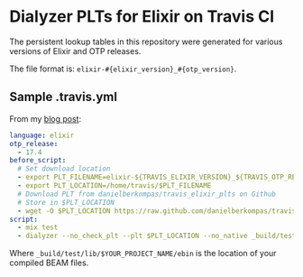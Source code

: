 # Dialyzer PLTs for Elixir on Travis CI

The persistent lookup tables in this repository were generated for various
versions of Elixir and OTP releases.

The file format is: `elixir-#{elixir_version}_#{otp_version}`.

## Sample .travis.yml

From my [blog post](http://blog.danielberkompas.com/elixir/2015/04/03/run-dialyzer-on-elixir-on-travis.html):

```yaml
language: elixir
otp_release:
  - 17.4
before_script:
  # Set download location
  - export PLT_FILENAME=elixir-${TRAVIS_ELIXIR_VERSION}_${TRAVIS_OTP_RELEASE}.plt
  - export PLT_LOCATION=/home/travis/$PLT_FILENAME
  # Download PLT from danielberkompas/travis_elixir_plts on Github
  # Store in $PLT_LOCATION
  - wget -O $PLT_LOCATION https://raw.github.com/danielberkompas/travis_elixir_plts/master/$PLT_FILENAME
script:
  - mix test
  - dialyzer --no_check_plt --plt $PLT_LOCATION --no_native _build/test/lib/$YOUR_PROJECT_NAME/ebin
```

Where `_build/test/lib/$YOUR_PROJECT_NAME/ebin` is the location of your compiled
BEAM files.

